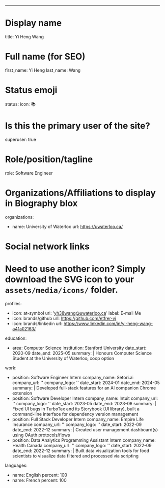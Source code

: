 ---
# Display name
title: Yi Heng Wang

# Full name (for SEO)
first_name: Yi Heng
last_name: Wang

# Status emoji
status:
  icon: 📚

# Is this the primary user of the site?
superuser: true

# Role/position/tagline
role: Software Engineer

# Organizations/Affiliations to display in Biography blox
organizations:
  - name: University of Waterloo
    url: https://uwaterloo.ca/

# Social network links
# Need to use another icon? Simply download the SVG icon to your `assets/media/icons/` folder.
profiles:
  - icon: at-symbol
    url: 'yh38wang@uwaterloo.ca'
    label: E-mail Me
  - icon: brands/github
    url: https://github.com/etfrer-yi
  - icon: brands/linkedin
    url: https://www.linkedin.com/in/yi-heng-wang-a41a02163/

education:
  - area: Computer Science
    institution: Stanford University
    date_start: 2020-09
    date_end: 2025-05
    summary: |
      Honours Computer Science Student at the University of Waterloo, coop option

work:
  - position: Software Engineer Intern
    company_name: Setori.ai
    company_url: ''
    company_logo: ''
    date_start: 2024-01
    date_end: 2024-05
    summary: |
      Developed full-stack features for an AI companion Chrome extension
  - position: Software Developer Intern
    company_name: Intuit
    company_url: ''
    company_logo: ''
    date_start: 2023-05
    date_end: 2023-08
    summary: |
      Fixed UI bugs in TurboTax and its Storybook (UI library), built a command-line interface for dependency version management
  - position: Full Stack Developer Intern
    company_name: Empire Life Insurance
    company_url: ''
    company_logo: ''
    date_start: 2022-09
    date_end: 2022-12
    summary: |
      Created user management dashboard(s) using OAuth protocols/flows
  - position: Data Analytics Programming Assistant Intern
    company_name: Health Canada
    company_url: ''
    company_logo: ''
    date_start: 2022-09
    date_end: 2022-12
    summary: |
      Built data visualization tools for food scientists to visualize data filtered and processed via scripting


languages:
  - name: English
    percent: 100
  - name: French
    percent: 100
